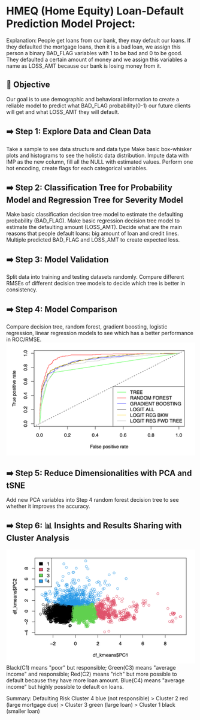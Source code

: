 # HMEQ (Home Equity) Loan-Default Prediction Model Project:
Explanation: People get loans from our bank, they may default our loans. If they defaulted the mortgage loans, then it is a bad loan, we assign this person a binary BAD_FLAG variables with 1 to be bad and 0 to be good. They defaulted a certain amount of money and we assign this variables a name as LOSS_AMT because our bank is losing money from it.


## 🧠 Objective
Our goal is to use demographic and behavioral information to create a reliable model to predict what BAD_FLAG probability(0-1) our future clients will get and what LOSS_AMT they will default.


## ➡️ Step 1: Explore Data and Clean Data
Take a sample to see data structure and data type
Make basic box-whisker plots and histograms to see the holistic data distribution.
Impute data with IMP as the new column, fill all the NULL with estimated values.
Perform one hot encoding, create flags for each categorical variables.

## ➡️ Step 2: Classification Tree for Probability Model and Regression Tree for Severity Model
Make basic classification decision tree model to estimate the defaulting probability (BAD_FLAG).
Make basic regression decision tree model to estimate the defaulting amount (LOSS_AMT).
Decide what are the main reasons that people default loans: big amount of loan and credit lines. 
Multiple predicted BAD_FLAG and LOSS_AMT to create expected loss.

## ➡️ Step 3: Model Validation
Split data into training and testing datasets randomly. 
Compare different RMSEs of different decision tree models to decide which tree is better in consistency.

## ➡️ Step 4: Model Comparison
Compare decision tree, random forest, gradient boosting, logistic regression, linear regression models to see which has a better performance in ROC/RMSE.
![ROC Curve](./image/roc_curve.png)

## ➡️ Step 5: Reduce Dimensionalities with PCA and tSNE
Add new PCA variables into Step 4 random forest decision tree to see whether it improves the accuracy.

## ➡️ Step 6: 📊 Insights and Results Sharing with Cluster Analysis
![cluster](./image/cluster.png)
Black(C1) means "poor" but responsible;
Green(C3) means "average income" and responsible;
Red(C2) means "rich" but more possible to default because they have more loan amount.
Blue(C4) means "average income" but highly possible to default on loans.

Summary: Defaulting Risk
Cluster 4 blue (not responsible) > Cluster 2 red (large mortgage due) > Cluster 3 green (large loan) > Cluster 1 black (smaller loan)

